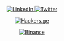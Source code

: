 <div class="icon-container">
 <p align="center">
<a href="https://www.linkedin.com/in/khetaguridimitri" target="_blank" rel="noopener noreferrer">
  <img style="max-width: 100%;" src="https://img.shields.io/badge/LinkedIn-0077B5?style=for-the-badge&logo=linkedin&logoColor=white" alt="LinkedIn">
</a>
<a href="https://www.twitter.com/xetaguridimitri" target="_blank" rel="noopener noreferrer">
  <img style="max-width: 100%;" src="https://img.shields.io/badge/Twitter-1DA1F2?style=for-the-badge&logo=twitter&logoColor=white" alt="Twitter">
</a>
</div>
   <p align="center">
<a href="https://play.google.com/store/apps/details?id=ge.hackers.hackersge" target="_blank" rel="noopener noreferrer">
  <img style="max-width: 100%;" src="https://i.giphy.com/media/bhyfesK1i5Bm4pOfXj/giphy.webp" alt="Hackers.ge">
</a>
   <p align="center">
<a href="https://accounts.binance.com/register?ref=54548622" target="_blank" rel="noopener noreferrer">
  <img style="max-width: 100%;" src="https://i.giphy.com/media/w2cs1oGwp3eN9xeuP6/giphy.webp" alt="Binance">
</a>
 </p>
  <p align="center">
    <a href="https://Hackers.Ge" target="_blank"><img src="https://hackers.ge/uploads/blocks/HackersGeCover.png" alt=""></a>
  </p>
